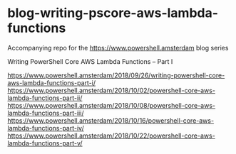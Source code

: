 # blog-writing-pscore-aws-lambda-functions
Accompanying repo for the https://www.powershell.amsterdam blog series


Writing PowerShell Core AWS Lambda Functions – Part I

https://www.powershell.amsterdam/2018/09/26/writing-powershell-core-aws-lambda-functions-part-i/
https://www.powershell.amsterdam/2018/10/02/powershell-core-aws-lambda-functions-part-ii/
https://www.powershell.amsterdam/2018/10/08/powershell-core-aws-lambda-functions-part-iii/
https://www.powershell.amsterdam/2018/10/16/powershell-core-aws-lambda-functions-part-iv/
https://www.powershell.amsterdam/2018/10/22/powershell-core-aws-lambda-functions-part-v/
